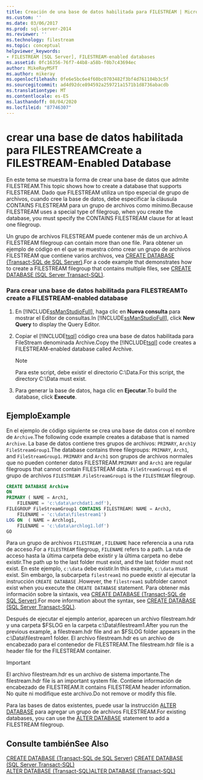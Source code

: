```yaml
---
title: Creación de una base de datos habilitada para FILESTREAM | Microsoft Docs
ms.custom: ''
ms.date: 03/06/2017
ms.prod: sql-server-2014
ms.reviewer: ''
ms.technology: filestream
ms.topic: conceptual
helpviewer_keywords:
- FILESTREAM [SQL Server], FILESTREAM-enabled databases
ms.assetid: 0fc16356-76f7-44b8-a58b-f0b7c43694ec
author: MikeRayMSFT
ms.author: mikeray
ms.openlocfilehash: 0fe6e5bc6e4f60bc0703482f3bf4d761104b3c5f
ms.sourcegitcommit: ad4d92dce894592a259721a1571b1d8736abacdb
ms.translationtype: MT
ms.contentlocale: es-ES
ms.lasthandoff: 08/04/2020
ms.locfileid: "87746307"
---
```

# <a name="create-a-filestream-enabled-database"></a><span data-ttu-id="1b8db-102">crear una base de datos habilitada para FILESTREAM</span><span class="sxs-lookup"><span data-stu-id="1b8db-102">Create a FILESTREAM-Enabled Database</span></span>
  <span data-ttu-id="1b8db-103">En este tema se muestra la forma de crear una base de datos que admite FILESTREAM.</span><span class="sxs-lookup"><span data-stu-id="1b8db-103">This topic shows how to create a database that supports FILESTREAM.</span></span> <span data-ttu-id="1b8db-104">Dado que FILESTREAM utiliza un tipo especial de grupo de archivos, cuando cree la base de datos, debe especificar la cláusula CONTAINS FILESTREAM para un grupo de archivos como mínimo.</span><span class="sxs-lookup"><span data-stu-id="1b8db-104">Because FILESTREAM uses a special type of filegroup, when you create the database, you must specify the CONTAINS FILESTREAM clause for at least one filegroup.</span></span>  
  
 <span data-ttu-id="1b8db-105">Un grupo de archivos FILESTREAM puede contener más de un archivo.</span><span class="sxs-lookup"><span data-stu-id="1b8db-105">A FILESTREAM filegroup can contain more than one file.</span></span> <span data-ttu-id="1b8db-106">Para obtener un ejemplo de código en el que se muestra cómo crear un grupo de archivos FILESTREAM que contiene varios archivos, vea [CREATE DATABASE &#40;Transact-SQL de SQL Server&#41;](/sql/t-sql/statements/create-database-sql-server-transact-sql).</span><span class="sxs-lookup"><span data-stu-id="1b8db-106">For a code example that demonstrates how to create a FILESTREAM filegroup that contains multiple files, see [CREATE DATABASE &#40;SQL Server Transact-SQL&#41;](/sql/t-sql/statements/create-database-sql-server-transact-sql).</span></span>  
  
### <a name="to-create-a-filestream-enabled-database"></a><span data-ttu-id="1b8db-107">Para crear una base de datos habilitada para FILESTREAM</span><span class="sxs-lookup"><span data-stu-id="1b8db-107">To create a FILESTREAM-enabled database</span></span>  
  
1.  <span data-ttu-id="1b8db-108">En [!INCLUDE[ssManStudioFull](../../includes/ssmanstudiofull-md.md)], haga clic en **Nueva consulta** para mostrar el Editor de consultas.</span><span class="sxs-lookup"><span data-stu-id="1b8db-108">In [!INCLUDE[ssManStudioFull](../../includes/ssmanstudiofull-md.md)], click **New Query** to display the Query Editor.</span></span>  
  
2.  <span data-ttu-id="1b8db-109">Copiar el [!INCLUDE[tsql](../../includes/tsql-md.md)] código crea una base de datos habilitada para FileStream denominada Archive.</span><span class="sxs-lookup"><span data-stu-id="1b8db-109">Copy the [!INCLUDE[tsql](../../includes/tsql-md.md)] code creates a FILESTREAM-enabled database called Archive.</span></span>  
  
    > [!NOTE]  
    >  <span data-ttu-id="1b8db-110">Para este script, debe existir el directorio C:\Data.</span><span class="sxs-lookup"><span data-stu-id="1b8db-110">For this script, the directory C:\Data must exist.</span></span>  
  
3.  <span data-ttu-id="1b8db-111">Para generar la base de datos, haga clic en **Ejecutar**.</span><span class="sxs-lookup"><span data-stu-id="1b8db-111">To build the database, click **Execute**.</span></span>  
  
## <a name="example"></a><span data-ttu-id="1b8db-112">Ejemplo</span><span class="sxs-lookup"><span data-stu-id="1b8db-112">Example</span></span>  
 <span data-ttu-id="1b8db-113">En el ejemplo de código siguiente se crea una base de datos con el nombre de `Archive`.</span><span class="sxs-lookup"><span data-stu-id="1b8db-113">The following code example creates a database that is named `Archive`.</span></span> <span data-ttu-id="1b8db-114">La base de datos contiene tres grupos de archivos: `PRIMARY`, `Arch1`y `FileStreamGroup1`.</span><span class="sxs-lookup"><span data-stu-id="1b8db-114">The database contains three filegroups: `PRIMARY`, `Arch1`, and `FileStreamGroup1`.</span></span> <span data-ttu-id="1b8db-115">`PRIMARY` and `Arch1` son grupos de archivos normales que no pueden contener datos FILESTREAM.</span><span class="sxs-lookup"><span data-stu-id="1b8db-115">`PRIMARY` and `Arch1` are regular filegroups that cannot contain FILESTREAM data.</span></span> <span data-ttu-id="1b8db-116">`FileStreamGroup1` es el grupo de archivos `FILESTREAM` .</span><span class="sxs-lookup"><span data-stu-id="1b8db-116">`FileStreamGroup1` is the `FILESTREAM` filegroup.</span></span>  
  
```sql  
CREATE DATABASE Archive   
ON  
PRIMARY ( NAME = Arch1,  
    FILENAME = 'c:\data\archdat1.mdf'),  
FILEGROUP FileStreamGroup1 CONTAINS FILESTREAM( NAME = Arch3,  
    FILENAME = 'c:\data\filestream1')  
LOG ON  ( NAME = Archlog1,  
    FILENAME = 'c:\data\archlog1.ldf')  
GO  
```  
  
 <span data-ttu-id="1b8db-117">Para un grupo de archivos `FILESTREAM` , `FILENAME` hace referencia a una ruta de acceso.</span><span class="sxs-lookup"><span data-stu-id="1b8db-117">For a `FILESTREAM` filegroup, `FILENAME` refers to a path.</span></span> <span data-ttu-id="1b8db-118">La ruta de acceso hasta la última carpeta debe existir y la última carpeta no debe existir.</span><span class="sxs-lookup"><span data-stu-id="1b8db-118">The path up to the last folder must exist, and the last folder must not exist.</span></span> <span data-ttu-id="1b8db-119">En este ejemplo, `c:\data` debe existir.</span><span class="sxs-lookup"><span data-stu-id="1b8db-119">In this example, `c:\data` must exist.</span></span> <span data-ttu-id="1b8db-120">Sin embargo, la subcarpeta `filestream1` no puede existir al ejecutar la instrucción `CREATE DATABASE` .</span><span class="sxs-lookup"><span data-stu-id="1b8db-120">However, the `filestream1` subfolder cannot exist when you execute the `CREATE DATABASE` statement.</span></span> <span data-ttu-id="1b8db-121">Para obtener más información sobre la sintaxis, vea [CREATE DATABASE &#40;Transact-SQL de SQL Server&#41;](/sql/t-sql/statements/create-database-sql-server-transact-sql).</span><span class="sxs-lookup"><span data-stu-id="1b8db-121">For more information about the syntax, see [CREATE DATABASE &#40;SQL Server Transact-SQL&#41;](/sql/t-sql/statements/create-database-sql-server-transact-sql).</span></span>  
  
 <span data-ttu-id="1b8db-122">Después de ejecutar el ejemplo anterior, aparecen un archivo filestream.hdr y una carpeta $FSLOG en la carpeta c:\Data\filestream1.</span><span class="sxs-lookup"><span data-stu-id="1b8db-122">After you run the previous example, a filestream.hdr file and an $FSLOG folder appears in the c:\Data\filestream1 folder.</span></span> <span data-ttu-id="1b8db-123">El archivo filestream.hdr es un archivo de encabezado para el contenedor de FILESTREAM.</span><span class="sxs-lookup"><span data-stu-id="1b8db-123">The filestream.hdr file is a header file for the FILESTREAM container.</span></span>  
  
> [!IMPORTANT]  
>  <span data-ttu-id="1b8db-124">El archivo filestream.hdr es un archivo de sistema importante.</span><span class="sxs-lookup"><span data-stu-id="1b8db-124">The filestream.hdr file is an important system file.</span></span> <span data-ttu-id="1b8db-125">Contiene información de encabezado de FILESTREAM.</span><span class="sxs-lookup"><span data-stu-id="1b8db-125">It contains FILESTREAM header information.</span></span> <span data-ttu-id="1b8db-126">No quite ni modifique este archivo.</span><span class="sxs-lookup"><span data-stu-id="1b8db-126">Do not remove or modify this file.</span></span>  
  
 <span data-ttu-id="1b8db-127">Para las bases de datos existentes, puede usar la instrucción [ALTER DATABASE](/sql/t-sql/statements/alter-database-transact-sql) para agregar un grupo de archivos FILESTREAM.</span><span class="sxs-lookup"><span data-stu-id="1b8db-127">For existing databases, you can use the [ALTER DATABASE](/sql/t-sql/statements/alter-database-transact-sql) statement to add a FILESTREAM filegroup.</span></span>  
  
## <a name="see-also"></a><span data-ttu-id="1b8db-128">Consulte también</span><span class="sxs-lookup"><span data-stu-id="1b8db-128">See Also</span></span>  
 <span data-ttu-id="1b8db-129">[CREATE DATABASE &#40;Transact-SQL de SQL Server&#41;](/sql/t-sql/statements/create-database-sql-server-transact-sql) </span><span class="sxs-lookup"><span data-stu-id="1b8db-129">[CREATE DATABASE &#40;SQL Server Transact-SQL&#41;](/sql/t-sql/statements/create-database-sql-server-transact-sql) </span></span>  
 [<span data-ttu-id="1b8db-130">ALTER DATABASE &#40;Transact-SQL&#41;</span><span class="sxs-lookup"><span data-stu-id="1b8db-130">ALTER DATABASE &#40;Transact-SQL&#41;</span></span>](/sql/t-sql/statements/alter-database-transact-sql)  
  
  
